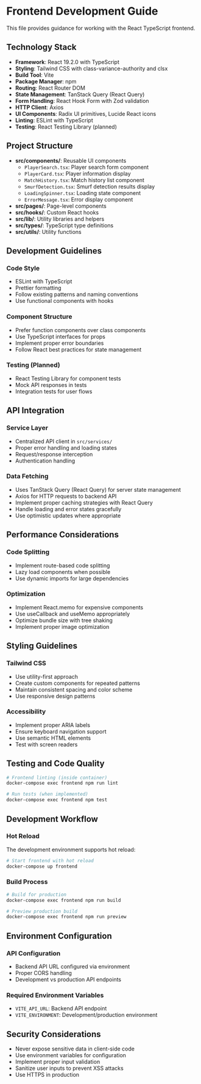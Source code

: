 # Frontend Development Guide

This file provides guidance for working with the React TypeScript frontend.

## Technology Stack

- **Framework**: React 19.2.0 with TypeScript
- **Styling**: Tailwind CSS with class-variance-authority and clsx
- **Build Tool**: Vite
- **Package Manager**: npm
- **Routing**: React Router DOM
- **State Management**: TanStack Query (React Query)
- **Form Handling**: React Hook Form with Zod validation
- **HTTP Client**: Axios
- **UI Components**: Radix UI primitives, Lucide React icons
- **Linting**: ESLint with TypeScript
- **Testing**: React Testing Library (planned)

## Project Structure

- **src/components/**: Reusable UI components
  - `PlayerSearch.tsx`: Player search form component
  - `PlayerCard.tsx`: Player information display
  - `MatchHistory.tsx`: Match history list component
  - `SmurfDetection.tsx`: Smurf detection results display
  - `LoadingSpinner.tsx`: Loading state component
  - `ErrorMessage.tsx`: Error display component
- **src/pages/**: Page-level components
- **src/hooks/**: Custom React hooks
- **src/lib/**: Utility libraries and helpers
- **src/types/**: TypeScript type definitions
- **src/utils/**: Utility functions

## Development Guidelines

### Code Style
- ESLint with TypeScript
- Prettier formatting
- Follow existing patterns and naming conventions
- Use functional components with hooks

### Component Structure
- Prefer function components over class components
- Use TypeScript interfaces for props
- Implement proper error boundaries
- Follow React best practices for state management

### Testing (Planned)
- React Testing Library for component tests
- Mock API responses in tests
- Integration tests for user flows

## API Integration

### Service Layer
- Centralized API client in `src/services/`
- Proper error handling and loading states
- Request/response interception
- Authentication handling

### Data Fetching
- Uses TanStack Query (React Query) for server state management
- Axios for HTTP requests to backend API
- Implement proper caching strategies with React Query
- Handle loading and error states gracefully
- Use optimistic updates where appropriate

## Performance Considerations

### Code Splitting
- Implement route-based code splitting
- Lazy load components when possible
- Use dynamic imports for large dependencies

### Optimization
- Implement React.memo for expensive components
- Use useCallback and useMemo appropriately
- Optimize bundle size with tree shaking
- Implement proper image optimization

## Styling Guidelines

### Tailwind CSS
- Use utility-first approach
- Create custom components for repeated patterns
- Maintain consistent spacing and color scheme
- Use responsive design patterns

### Accessibility
- Implement proper ARIA labels
- Ensure keyboard navigation support
- Use semantic HTML elements
- Test with screen readers

## Testing and Code Quality

```bash
# Frontend linting (inside container)
docker-compose exec frontend npm run lint

# Run tests (when implemented)
docker-compose exec frontend npm test
```

## Development Workflow

### Hot Reload
The development environment supports hot reload:
```bash
# Start frontend with hot reload
docker-compose up frontend
```

### Build Process
```bash
# Build for production
docker-compose exec frontend npm run build

# Preview production build
docker-compose exec frontend npm run preview
```

## Environment Configuration

### API Configuration
- Backend API URL configured via environment
- Proper CORS handling
- Development vs production API endpoints

### Required Environment Variables
- `VITE_API_URL`: Backend API endpoint
- `VITE_ENVIRONMENT`: Development/production environment

## Security Considerations

- Never expose sensitive data in client-side code
- Use environment variables for configuration
- Implement proper input validation
- Sanitize user inputs to prevent XSS attacks
- Use HTTPS in production